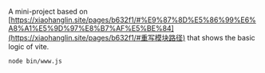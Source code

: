 A mini-project based on [https://xiaohanglin.site/pages/b632f1/#%E9%87%8D%E5%86%99%E6%A8%A1%E5%9D%97%E8%B7%AF%E5%BE%84](https://xiaohanglin.site/pages/b632f1/#重写模块路径) that shows the basic logic of vite. 

```shell
node bin/www.js
```

